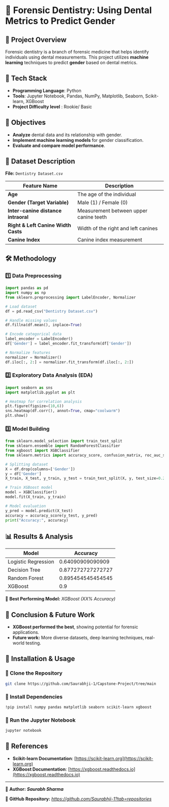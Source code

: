 # 🦷 Forensic Dentistry: Using Dental Metrics to Predict Gender



## 📖 Project Overview
Forensic dentistry is a branch of forensic medicine that helps identify individuals using dental measurements. This project utilizes **machine learning** techniques to predict **gender** based on dental metrics.

## 🚀 Tech Stack
- **Programming Language**: Python
- **Tools**: Jupyter Notebook, Pandas, NumPy, Matplotlib, Seaborn, Scikit-learn, XGBoost
- **Project Difficulty level** : Rookie/ Basic
## 🎯 Objectives
- **Analyze** dental data and its relationship with gender.
- **Implement machine learning models** for gender classification.
- **Evaluate and compare model performance**.

## 📂 Dataset Description
**File:** `Dentistry Dataset.csv`

| Feature Name                           | Description |
|----------------------------------------|-------------|
| **Age**                                | The age of the individual |
| **Gender (Target Variable)**           | Male (1) / Female (0) |
| **Inter-canine distance intraoral**    | Measurement between upper canine teeth |
| **Right & Left Canine Width Casts**    | Width of the right and left canines |
| **Canine Index**                       | Canine index measurement |

## 🛠 Methodology
### 1️⃣ **Data Preprocessing**
```python
import pandas as pd
import numpy as np
from sklearn.preprocessing import LabelEncoder, Normalizer

# Load dataset
df = pd.read_csv("Dentistry Dataset.csv")

# Handle missing values
df.fillna(df.mean(), inplace=True)

# Encode categorical data
label_encoder = LabelEncoder()
df['Gender'] = label_encoder.fit_transform(df['Gender'])

# Normalize features
normalizer = Normalizer()
df.iloc[:, 2:] = normalizer.fit_transform(df.iloc[:, 2:])
```

### 2️⃣ **Exploratory Data Analysis (EDA)**
```python
import seaborn as sns
import matplotlib.pyplot as plt

# Heatmap for correlation analysis
plt.figure(figsize=(10,6))
sns.heatmap(df.corr(), annot=True, cmap="coolwarm")
plt.show()
```

### 3️⃣ **Model Building**
```python
from sklearn.model_selection import train_test_split
from sklearn.ensemble import RandomForestClassifier
from xgboost import XGBClassifier
from sklearn.metrics import accuracy_score, confusion_matrix, roc_auc_score

# Splitting dataset
X = df.drop(columns=['Gender'])
y = df['Gender']
X_train, X_test, y_train, y_test = train_test_split(X, y, test_size=0.2, random_state=42)

# Train XGBoost model
model = XGBClassifier()
model.fit(X_train, y_train)

# Model evaluation
y_pred = model.predict(X_test)
accuracy = accuracy_score(y_test, y_pred)
print("Accuracy:", accuracy)
```

## 📊 Results & Analysis
| Model                  | Accuracy |
|------------------------|-------------|
| Logistic Regression    | 0.64090909090909         |
| Decision Tree         | 0.877272727272727         |
| Random Forest        | 0.895454545454545         |
| XGBoost             |     0.9         |

📌 **Best Performing Model:** _XGBoost (XX% Accuracy)_

## 📢 Conclusion & Future Work
- **XGBoost performed the best**, showing potential for forensic applications.
- **Future work:** More diverse datasets, deep learning techniques, real-world testing.

## 📂 Installation & Usage
### 🔹 **Clone the Repository**
```bash
git clone https://github.com/Saurabhji-1/Capstone-Project/tree/main
```

### 🔹 **Install Dependencies**
```bash
!pip install numpy pandas matplotlib seaborn scikit-learn xgboost

```

### 🔹 **Run the Jupyter Notebook**
```bash
jupyter notebook
```

## 📂 References
- **Scikit-learn Documentation**: [https://scikit-learn.org](https://scikit-learn.org)
- **XGBoost Documentation**: [https://xgboost.readthedocs.io](https://xgboost.readthedocs.io)

---

📌 **Author:** _**Saurabh Sharma**_  

📌 **GitHub Repository:** _https://github.com/Saurabhji-1?tab=repositories_

